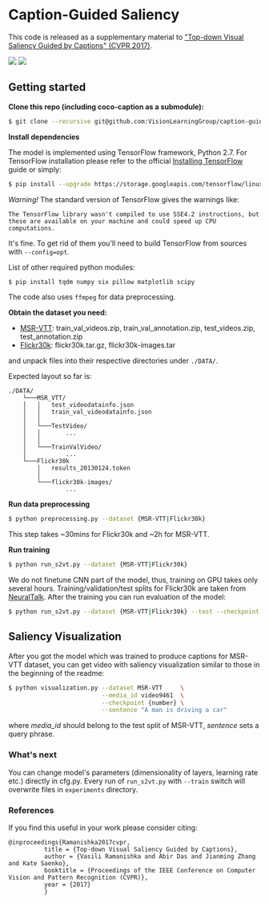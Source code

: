 # Caption-Guided Saliency
This code is released as a supplementary material to ["Top-down Visual Saliency Guided by Captions" (CVPR 2017)][1].


![](https://www.dropbox.com/s/zjyy04up13lp657/video9461.gif?raw=1) ![](https://www.dropbox.com/s/3r2x5fwda4nkatu/video7023.gif?raw=1)

## Getting started

**Clone this repo (including coco-caption as a submodule):**
```bash
$ git clone --recursive git@github.com:VisionLearningGroup/caption-guided-saliency.git
```
**Install dependencies**

The model is implemented using TensorFlow framework, Python 2.7. For TensorFlow installation please refer to the official [Installing TensorFlow](https://www.tensorflow.org/install/) guide or simply:

```bash
$ pip install --upgrade https://storage.googleapis.com/tensorflow/linux/gpu/tensorflow_gpu-1.0.1-cp27-none-linux_x86_64.whl
```
*Warning!* The standard version of TensorFlow gives the warnings like:
```
The TensorFlow library wasn't compiled to use SSE4.2 instructions, but these are available on your machine and could speed up CPU computations.
```
It's fine. To get rid of them you'll need to build TensorFlow from sources with `--config=opt`.

List of other required python modules:
```bash
$ pip install tqdm numpy six pillow matplotlib scipy
```

The code also uses `ffmpeg` for data preprocessing. 

**Obtain the dataset you need:**

  * [MSR-VTT](http://ms-multimedia-challenge.com/dataset): train_val_videos.zip, train_val_annotation.zip, test_videos.zip, test_annotation.zip
  * [Flickr30k](http://shannon.cs.illinois.edu/DenotationGraph/): flickr30k.tar.gz, flickr30k-images.tar

and unpack files into their respective directories under ```./DATA/```.

Expected layout so far is:
```
./DATA/
    └───MSR_VTT/
    │   │   test_videodatainfo.json
    │   │   train_val_videodatainfo.json
    │   │
    │   └───TestVideo/
    │   │       ...
    │   │   
    │   └───TrainValVideo/
    │           ...
    └───Flickr30k
        │   results_20130124.token
        │      
        └───flickr30k-images/
                ...
```

**Run data preprocessing**
```bash
$ python preprocessing.py --dataset {MSR-VTT|Flickr30k}
```
This step takes ~30mins for Flickr30k and ~2h for MSR-VTT. 

**Run training**
```bash
$ python run_s2vt.py --dataset {MSR-VTT|Flickr30k}
```
We do not finetune CNN part of the model, thus, training on GPU takes only several hours. Training/validation/test splits for Flickr30k are taken from [NeuralTalk](https://github.com/karpathy/neuraltalk). After the training you can run evaluation of the model:

```bash
$ python run_s2vt.py --dataset {MSR-VTT|Flickr30k} --test --checkpoint {number}
```

## Saliency Visualization
After you got the model which was trained to produce captions for MSR-VTT dataset, you can get video with saliency visualization similar to those in the beginning of the readme: 

```bash
$ python visualization.py --dataset MSR-VTT     \
                          --media_id video9461  \
                          --checkpoint {number} \
                          --sentence "A man is driving a car"
```
where *media_id* should belong to the test split of MSR-VTT, *sentence* sets a query phrase.

### What's next

You can change model's parameters (dimensionality of layers, learning rate etc.) directly in cfg.py. Every run of `run_s2vt.py` with `--train` switch will overwrite files in `experiments` directory. 

### References

[1]: https://arxiv.org/abs/1612.07360
    

If you find this useful in your work please consider citing:
```
@inproceedings{Ramanishka2017cvpr,
          title = {Top-down Visual Saliency Guided by Captions},
          author = {Vasili Ramanishka and Abir Das and Jianming Zhang and Kate Saenko},
          booktitle = {Proceedings of the IEEE Conference on Computer Vision and Pattern Recognition (CVPR)},
          year = {2017}
          }
```

